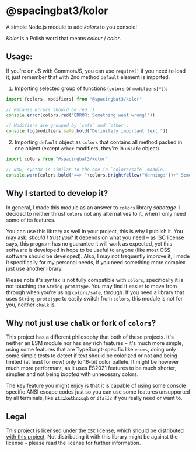 # @spacingbat3/kolor

A simple Node.js module to add *kolors* to you console!

*Kolor* is a Polish word that means *colour* / *color*.

## Usage:

If you're on JS with CommonJS, you can use `require()` if you need to load it,
just remember that with 2nd method `default` element is imported.

1. Importing selected group of functions (`colors` or `modifiers[*]`):
```ts
import {colors, modifiers} from "@spacingbat3/kolor"

// Because errors should be red :)
console.error(colors.red("ERROR: Something went wrong!"))

// Modifiers are grouped by `safe` and `other`:
console.log(modifiers.safe.bold("Definitely important text."))
```

2. Importing `default` object as `colors` that contains all method packed in one
   object (except `other` modifiers, they're in `unsafe` object).
```ts
import colors from "@spacingbat3/kolor"

// Now, syntax is similar to the one in `colors/safe` module.
console.warn(colors.bold("==> "+colors.brightYellow("Warning:"))+" Something happened!")
```

## Why I started to develop it?

In general, I made this module as an answer to `colors` library *sabotage*. I
decided to neither thrust `colors` not any alternatives to it, when I only need
some of its features.

You can use this library as well in your project, this is why I publish it.
You may ask: *should I trust you*? It depends on what you need – as ISC license
says, this program has no guarantee it will work as expected, yet this software
is developed in hope to be useful to anyone (like most OSS software should be
developed). Also, I may not frequently improve it, I made it specifically for my
personal needs, if you need something more complex just use another library.

Please note it's syntax is not fully compatible with `colors`, specifically it
is not touching the `String.prototype`. You may find it easier to move from
through when you're using `colors/safe`, through. If you need a library that
uses `String.prototype` to easily switch from `colors`, this module is not for
you, neither `chalk` is.

## Why not just use `chalk` or fork of `colors`?

This project has a different philosophy that both of these projects. It's
neither an ESM module nor has any rich features – it's much more simple, using
some features that are TypeScript-specific like `enums`, doing only some simple
tests to detect if text should be colorized or not and being limited (at least
for now) only to 16-bit color pallete. It might be however much more performant,
as it uses ES2021 features to be much shorter, simplier and not being *bloated*
with unnecesary colors.

The key feature you might enjoy is that it is capable of using some console
specific ANSI escape codes just so you can use some features unsupported by all
terminals, like ~~`strikethrough`~~ or *`italic`* if you really need or want to.

## Legal

This project is licensed under the `ISC` license, which should be [distributed
with this project](./LICENSE "License of this software"). Not distributing it
with this library might be against the license – please read the license for
further information.